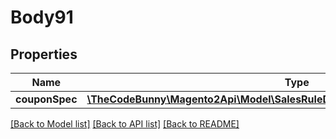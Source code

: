 # Body91

## Properties
Name | Type | Description | Notes
------------ | ------------- | ------------- | -------------
**couponSpec** | [**\TheCodeBunny\Magento2Api\Model\SalesRuleDataCouponGenerationSpecInterface**](SalesRuleDataCouponGenerationSpecInterface.md) |  | 

[[Back to Model list]](../README.md#documentation-for-models) [[Back to API list]](../README.md#documentation-for-api-endpoints) [[Back to README]](../README.md)


